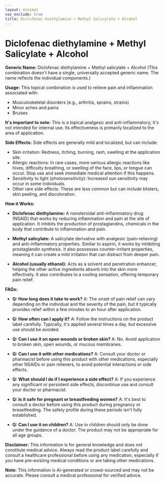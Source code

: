 ```yaml
---
layout: minimal
nav_exclude: true
title: Diclofenac diethylamine + Methyl Salicylate + Alcohol
---
```


# Diclofenac diethylamine + Methyl Salicylate + Alcohol

**Generic Name:** Diclofenac diethylamine + Methyl salicylate + Alcohol (This combination doesn't have a single, universally accepted generic name.  The name reflects the individual components.)

**Usage:** This topical combination is used to relieve pain and inflammation associated with:

* Musculoskeletal disorders (e.g., arthritis, sprains, strains)
* Minor aches and pains
* Bruises

**It's important to note:** This is a topical analgesic and anti-inflammatory; it's not intended for internal use. Its effectiveness is primarily localized to the area of application.


**Side Effects:**  Side effects are generally mild and localized, but can include:

* Skin irritation: Redness, itching, burning, rash, swelling at the application site.
* Allergic reactions: In rare cases, more serious allergic reactions like hives, difficulty breathing, or swelling of the face, lips, or tongue can occur.  Stop use and seek immediate medical attention if this happens.
* Sensitivity to light (photosensitivity): Increased sun sensitivity may occur in some individuals.
* Other rare side effects:  These are less common but can include blisters, skin peeling, and discoloration.


**How it Works:**

* **Diclofenac diethylamine:** A nonsteroidal anti-inflammatory drug (NSAID) that works by reducing inflammation and pain at the site of application.  It inhibits the production of prostaglandins, chemicals in the body that contribute to inflammation and pain.

* **Methyl salicylate:** A salicylate derivative with analgesic (pain-relieving) and anti-inflammatory properties.  Similar to aspirin, it works by inhibiting prostaglandin synthesis.  It also possesses counter-irritant properties, meaning it can create a mild irritation that can distract from deeper pain.

* **Alcohol (usually ethanol):** Acts as a solvent and penetration enhancer, helping the other active ingredients absorb into the skin more effectively. It also contributes to a cooling sensation, offering temporary pain relief.


**FAQs:**

* **Q: How long does it take to work?** A:  The onset of pain relief can vary depending on the individual and the severity of the pain, but it typically provides relief within a few minutes to an hour after application.

* **Q: How often can I apply it?** A: Follow the instructions on the product label carefully.  Typically, it's applied several times a day, but excessive use should be avoided.

* **Q: Can I use it on open wounds or broken skin?** A: No.  Avoid application to broken skin, open wounds, or mucous membranes.

* **Q: Can I use it with other medications?** A:  Consult your doctor or pharmacist before using this product with other medications, especially other NSAIDs or pain relievers, to avoid potential interactions or side effects.

* **Q: What should I do if I experience a side effect?** A: If you experience any significant or persistent side effects, discontinue use and consult your doctor or pharmacist.

* **Q: Is it safe for pregnant or breastfeeding women?** A:  It's best to consult a doctor before using this product during pregnancy or breastfeeding.  The safety profile during these periods isn't fully established.

* **Q: Can I use it on children?** A:  Use in children should only be done under the guidance of a doctor.  The product may not be appropriate for all age groups.

**Disclaimer:** This information is for general knowledge and does not constitute medical advice.  Always read the product label carefully and consult a healthcare professional before using any medication, especially if you have pre-existing medical conditions or are taking other medications.


**Note:** This information is AI-generated or crowd-sourced and may not be accurate. Please consult a medical professional for verified advice.